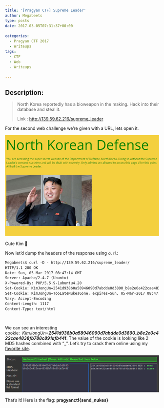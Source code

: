 ```yaml
---
title: '[Pragyan CTF] Supreme Leader'
author: Megabeets
type: posts
date: 2017-03-05T07:31:37+00:00

categories:
  - Pragyan CTF 2017
  - Writeups
tags:
  - CTF
  - Web
  - Writeups

---
```

## Description:

> North Korea reportedly has a bioweapon in the making. Hack into their database and steal it.
> 
> Link : <http://139.59.62.216/supreme_leader>

For the second web challenge we&#8217;re given with a URL, lets open it.

<img src="./supreme_leader.png" /> 

Cute Kim 🙂

Now let&#8217;d dump the headers of the response using `curl`:

```diff
Megabeets$ curl -D - http://139.59.62.216/supreme_leader/
HTTP/1.1 200 OK
Date: Sun, 05 Mar 2017 08:47:14 GMT
Server: Apache/2.4.7 (Ubuntu)
X-Powered-By: PHP/5.5.9-1ubuntu4.20
Set-Cookie: KimJongUn=2541d938b0a58946090d7abdde0d3890_b8e2e0e422cae4838fb788c891afb44f; expires=Sun, 05-Mar-2017 08:47:24 GMT; Max-Age=10
Set-Cookie: KimJongUn=TooLateNukesGone; expires=Sun, 05-Mar-2017 08:47:25 GMT; Max-Age=10
Vary: Accept-Encoding
Content-Length: 1117
Content-Type: text/html
```


&nbsp;

We can see an interesting cookie:  _KimJongUn=**2541d938b0a58946090d7abdde0d3890_b8e2e0e422cae4838fb788c891afb44**_**f**. The value of the cookie is looking like 2 MD5 hashes combined with &#8220;_&#8221;. Let&#8217;s try to crack them online using my [favorite site][1].

<img src="./supreme_hash_Crack.png" /> 

That&#8217;s it! Here is the flag: **pragyanctf{send_nukes}**



 [1]: https://hashkiller.co.uk/md5-decrypter.aspx